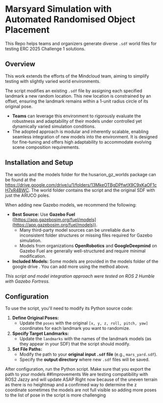 # Marsyard Simulation with Automated Randomised Object Placement

This Repo helps teams and organizers generate diverse `.sdf` world files for testing ERC 2025 Challenge 1 solutions.

## Overview

This work extends the efforts of the Mindcloud team, aiming to simplify testing with slightly varied world environments.

The script modifies an existing `.sdf` file by assigning each specified landmark a new random location. This new location is constrained by an offset, ensuring the landmark remains within a 1-unit radius circle of its original pose.

*   **Teams** can leverage this environment to rigorously evaluate the robustness and adaptability of their models under controlled yet dynamically varied simulation conditions.
*   The adopted approach is modular and inherently scalable, enabling seamless integration of new models into the environment. It is designed for fine-tuning and offers high adaptability to accommodate evolving scene composition requirements.
  ## Installation and Setup
  The worlds and the models folder for the husarion_gz_worlds package can be found at the https://drive.google.com/drive/u/1/folders/13MkeOTBgDPfwtX9C9xKaOF1cH7xR4BWC.
  The world folder contains the script and the original SDF with just the ARUCO poles.
  

When adding new Gazebo models, we recommend the following:

*   **Best Source:** Use **Gazebo Fuel** ([https://app.gazebosim.org/fuel/models](https://app.gazebosim.org/fuel/models)).
    *   Many third-party model sources can be unreliable due to inconsistent folder structures or missing files required for Gazebo simulation.
    *   Models from organizations **OpenRobotics** and **GoogleDeepmind** on Gazebo Fuel are generally well-structured and require minimal modification.
*   **Included Models:** Some models are provided in the models folder of the google drive . You can add more using the method above.

*This script and model integration approach were tested on ROS 2 Humble with Gazebo Fortress.*

## Configuration

To use the script, you'll need to modify its Python source code:

1.  **Define Original Poses:**
    *   Update the `poses`  with the original `[x, y, z, roll, pitch, yaw]` coordinates for each landmark you want to randomize.
2.  **Specify Target Landmarks:**
    *   Update the `landmarks`  with the names of the landmark models (as they appear in your SDF) that the script should modify.
3.  **Set File Paths:**
    *   Modify the path to your **original input `.sdf` file** (e.g., `mars_yard.sdf`).
    *   Specify the **output directory** where new `.sdf` files will be saved.

After configuration, run the Python script.
Make sure that you export the path to your models 
##Improvements 
  We are testing compatibility with ROS2 Jazzy and will update ASAP
  Right now because of the uneven terrain  as there is no heightmap and a confirmed way to determine the z coordinate sometimes the models are not full visible so adding more poses to the list of pose in the script  is more challenging 
